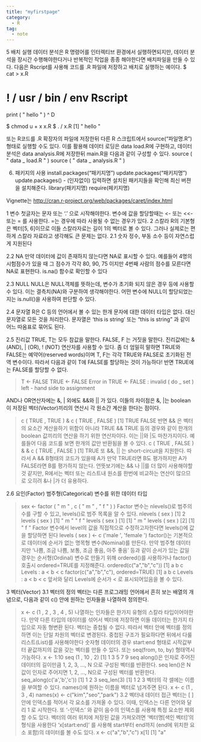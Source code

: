 ```yaml
---
title: "myfirstpage"
category:
  - R
tag:
  - note
---
```

5 배치 실행
데이터 분석은 R 명령어를 인터렉티브 환경에서 실행하면되지만, 데이터 분석을 장시간 수행해야한다거나 반복적인 작업을 종종 해야한다면 배치파일을 만들 수 있다. 다음은 Rscript를 사용해 코드를 .R 파일에 저장하고 배치로 실행하는 예이다.
$ cat > x.R
# ! / usr / bin / env Rscript
print ( " hello " )
^ D

$ chmod u + x x.R
$ . / x.R
[1] " hello "


또는 R코드를 .R 확장자의 파일에 저장한뒤 다른 R 스크립트에서 source(“파일명.R”) 형태로 실행할 수도 있다. 이를 활용해 데이터 로딩은 data load.R에 구현하고, 데이터 분석은 data analysis.R에 저장한뒤 main.R을 다음과 같이 구성할 수 있다.
source ( " data _ load.R " )
source ( " data _ analysis.R " )

6. 패키지의 사용
install.packages(“패키지명”)
update.packages(“패키지명”)
update.packages() - (인자없이) 입력하면 설치된 패키지들을 확인해 최신 버젼을 설치해준다.
library(패키지명)
require(페키지명)

Vignette는 http://cran.r-project.org/web/packages/caret/index.html





1 변수
첫글자는 문자 또는 ‘.’ 으로 시작해야한다.
변수에 값을 할당할때는 <- 또는 <<- 또는 = 를 사용한다. =는 경우에 따라 사용될 수 없는 경우가 있다.
2 스칼라
R의 기본형은 벡터[5, 6]이므로 이들 스칼라자료는 길이 1의 벡터로 볼 수 있다. 그러나 실제로는 편하게 스칼라 자료라고 생각해도 큰 문제는 없다.
2.1 숫자
정수, 부동 소수 등이 자연스럽게 지원된다

2.2 NA
만약 데이터에 값이 존재하지 않는다면 NA로 표시할 수 있다. 예를들어 4명의 시험점수가 있을 때 그 점수가 각각 80, 90, 75 이지만 4번째 사람의 점수를 모른다면 NA로 표현한다.
is.na() 함수로 확인할 수 있다

2.3 NULL
NULL은 NULL객체를 뜻하는데, 변수가 초기화 되지 않은 경우 등에 사용할 수 있다. 이는 결측치(NA)와 구분하여 생각해야한다. 어떤 변수에 NULL이 할당되었는지는 is.null()을 사용하여 판단할 수 있다.

2.4 문자열
R은 C 등의 언어에서 볼 수 있는 한개 문자에 대한 데이터 타입은 없다. 대신 문자열로 모든 것을 처리한다. 문자열은 ‘this is string’ 또는 “this is string” 과 같이 어느 따옴표로 묶어도 된다.

2.5 진리값
TRUE, T는 모두 참값을 말한다. FALSE, F 는 거짓을 말한다.
진리값에는 & (AND), | (OR), ! (NOT) 연산자를 사용할 수 있다.
좀 더 엄밀히 말하면 TRUE와 FALSE는 예약어(reserved words)이며 T, F는 각각 TRUE와 FALSE로 초기화된 전역 변수이다. 따라서 다음과 같이 T에 FALSE를 할당하는 것이 가능하다! 반면 TRUE에는 FALSE를 할당할 수 없다.
  > T <- FALSE
  > TRUE <- FALSE
  Error in TRUE <- FALSE : invalid ( do _ set ) left - hand side to assignment

AND나 OR연산자에는 &, | 외에도 &&와 || 가 있다. 이들의 차이점은 &, |는 boolean이 저장된 벡터(Vector)끼리의 연산시 각 원소간 계산을 한다는 점이다.
  > c ( TRUE , TRUE ) & c ( TRUE , FALSE )
  [1] TRUE FALSE
반면 && 은 벡터의 요소간 계산을하기 위함이 아니라 TRUE && TRUE 등의 경우와 같이 한개의 boolean 값끼리의 연산을 하기 위한 연산자이다. 이는 ||와 |도 마찬가지이다. 예를들어 다음 코드를 보면 한개의 값만 반환됨을 볼 수 있다.
  > c ( TRUE , FALSE ) & & c ( TRUE , FALSE )
  [1] TRUE
또 &&, || 는 short-circuit을 지원한다. 따라서 A && B형태의 코드가 있을때 A가 만약 TRUE라면 B도 평가하지만 A가 FALSE라면 B를 평가하지 않는다.
언뜻보기에는 && 나 ||를 더 많이 사용해야할 것 같지만, R에서는 벡터 또는 리스트내 원소를 한번에 비교하는 연산이 많으므로 오히려 &나 |가 더 유용하다.

2.6 요인(Factor)
범주형(Categorical) 변수를 위한 데이터 타입
  > sex <- factor ( " m " , c ( " m " , " f " ) )
Factor 변수는 nlevels()로 범주의 수를 구할 수 있고, levels()로 범주 목록을 알 수 있다.
  > nlevels ( sex )
  [1] 2
  > levels ( sex )
  [1] " m " " f "
  > levels ( sex ) [1]
  [1] " m "
  > levels ( sex ) [2]
  [1] " f "
Factor 변수에서 level의 값을 직접적으로 수정하고자한다면 levels()에 값을 할당하면 된다
  > levels ( sex ) <- c ('male ', 'female ')
factor()는 기본적으로 데이터에 순서가 없는 명목형 변수(Nominal)를 만든다. 만약 범주형 데이터지만 ‘나쁨, 조금 나쁨, 보통, 조금 좋음, 아주 좋음’ 등과 같이 순서가 있는 값일 경우는 순서형(Ordinal) 변수로 만들기 위해 ordered()를 사용하거나 factor() 호출시 ordered=TRUE를 지정해준다.
  > ordered(c("a","b","c"))
  [1] a b c
  Levels : a < b < c
  > factor(c("a","b","c"), ordered=TRUE)
  [1] a b c
  Levels : a < b < c
앞서와 달리 Levels에 순서가 < 로 표시되어있음을 볼 수 있다.


3 벡터(Vector)
3.1 벡터의 정의
벡터는 다른 프로그래밍 언어에서 흔히 보는 배열의 개념으로, 다음과 같이 c() 안에 원하는 인자들을 나열하여 정의한다.
  > x <- c (1 , 2 , 3 , 4 , 5)
나열하는 인자들은 한가지 유형의 스칼라 타입이어야한다. 만약 다른 타입의 데이터를 섞어서 벡터에 저장하면 이들 데이터는 한가지 타입으로 자동 형변환 된다.
벡터는 중첩될 수 없다. 따라서 벡터 안에 벡터를 정의하면 이는 단일 차원의 벡터로 변경된다. 중첩된 구조가 필요하다면 뒤에서 다룰 리스트(List)를 사용해야한다
숫자형 데이터의 경우 start:end 형태로 시작값부터 끝값까지의 값을 갖는 벡터를 만들 수
있다. 또는 seq(from, to, by) 형태역시 가능하다.
  > x <- 1:10
  > seq (1 , 10 , 2)
  [1] 1 3 5 7 9
seq along()은 인자로 주어진 데이터의 길이만큼 1, 2, 3, ..., N 으로 구성된 벡터를 반환한다.
seq len()은 N값이 인자로 주어지면 1, 2, ..., N으로 구성된 벡터를 반환한다.
  > seq_along(c('a','b','c'))
  [1] 1 2 3
  > seq_len(3)
  [1] 1 2 3
벡터의 각 셀에는 이름을 부여할 수 있다. names()에 원하는 이름을 벡터로 넘겨주면 된다.
  > x <- c (1 , 3 , 4)
  > names(x) <- c("kim","seo","park")
3.2 벡터내 데이터 접근
벡터는 [ ] 안에 인덱스를 적어서 각 요소를 가져올 수 있다. 이때, 인덱스는 다른 언어와 달리 1 로 시작한다.
또 ‘-인덱스’ 와 같이 음수의 인덱스를 사용해 특정 요소만 제외할 수도 있다.
벡터의 여러 위치에 저장된 값을 가져오려면 ‘벡터명[색인 벡터]’의 형식을 사용한다
‘x[start:end]’ 를 사용해 start부터 end까지 (end에 위치한 요소 포함)의 데이터를 볼 수도 있다.
  > x <- c("a","b","c")
  > x[1]
  [1] "a"
